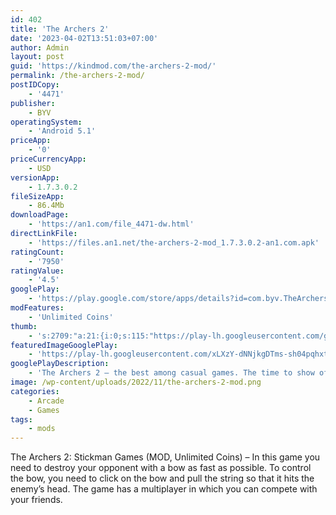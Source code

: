 ```yaml
---
id: 402
title: 'The Archers 2'
date: '2023-04-02T13:51:03+07:00'
author: Admin
layout: post
guid: 'https://kindmod.com/the-archers-2-mod/'
permalink: /the-archers-2-mod/
postIDCopy:
    - '4471'
publisher:
    - BYV
operatingSystem:
    - 'Android 5.1'
priceApp:
    - '0'
priceCurrencyApp:
    - USD
versionApp:
    - 1.7.3.0.2
fileSizeApp:
    - 86.4Mb
downloadPage:
    - 'https://an1.com/file_4471-dw.html'
directLinkFile:
    - 'https://files.an1.net/the-archers-2-mod_1.7.3.0.2-an1.com.apk'
ratingCount:
    - '7950'
ratingValue:
    - '4.5'
googlePlay:
    - 'https://play.google.com/store/apps/details?id=com.byv.TheArchers2'
modFeatures:
    - 'Unlimited Coins'
thumb:
    - 's:2709:"a:21:{i:0;s:115:"https://play-lh.googleusercontent.com/gWAgjTL493u9BFMMRkm32X3-2LZzz9ReDHl8Uxdwv-M2FCD7ssPEdkOsVdc3FSItx1E=w526-h296";i:1;s:115:"https://play-lh.googleusercontent.com/I6-NXDikdCRDbyBE9YkHkHgQZ-d4vB5-oO8aIZmVsAw1SqOEPF3vnXrvWypTx5PYeSw=w526-h296";i:2;s:116:"https://play-lh.googleusercontent.com/xjz6bWy3Y4qBmQO9pwBA0jCAFOMq20LY36eLXxKh8LJuwUj5AzsTUNE9jlH6xuKBlg7N=w526-h296";i:3;s:115:"https://play-lh.googleusercontent.com/GT5AKTXsPaWBA9Z2oVedsRqODfZ4jbjaqpW7aHVnOSjZuvt2cosYsp1xRiIHYGIIvG8=w526-h296";i:4;s:115:"https://play-lh.googleusercontent.com/TjYtS0K-tyoU90BWr8L88IPMD9lyWRHeoNQ5dE9X9LqyzyHvCp9BEnSHf39R59Tn63Y=w526-h296";i:5;s:114:"https://play-lh.googleusercontent.com/y2u5MiTPDuilZN1KbWvhWOtA7WfaupF2bPforXYUJSyKyAIAGSZeDIr5mEKBxFNWrg=w526-h296";i:6;s:115:"https://play-lh.googleusercontent.com/7rmSohFxesy7uGQV2YPaJADpf4QVjbZe93PMgseEM2DmwFZqwrEXvWuDNb6WZPQPjzw=w526-h296";i:7;s:115:"https://play-lh.googleusercontent.com/OEc3_dOSVr5sAHrI8KcFeaipdDEyQ8Qh6LF5m_IVKAjyuMtGNLXcLzG9N3yLagvEfaI=w526-h296";i:8;s:115:"https://play-lh.googleusercontent.com/hRWWnvOzxSIqgVcEftod_AcLVK1LK6P2SJU2l5HLi-OJudk89F0AihZ4PEefMYVHfrc=w526-h296";i:9;s:115:"https://play-lh.googleusercontent.com/Ei82jihX9q4Snd_aQaToTeiwFDaoJQhtL6zAwrDkJnOQ4d_czhPyqACXRLOmObFuLWU=w526-h296";i:10;s:115:"https://play-lh.googleusercontent.com/_33EebaWNBxJKrB0GZqXivG4TBWhyXAFB8pAYwNyfy8ekBre3ZFZ8rIMJXrK4N3uDs8=w526-h296";i:11;s:115:"https://play-lh.googleusercontent.com/my5yXdnR8ARVB-CxBvKTTlskc7b29VuHCXInfUBFb9I1355Wk9oApADR3oNh0vz0mXs=w526-h296";i:12;s:116:"https://play-lh.googleusercontent.com/Z0uep8V0lsfW5NlOv2i3-dzwCtvIQ8bWI5WaVv4ThyswPDiUvKTPmaDPExze6kK9n_Ga=w526-h296";i:13;s:116:"https://play-lh.googleusercontent.com/z0o-Mlb6NPLbFwjQ8MiIoYOGihsnSsbI8x8JqmT39R6hUj5FbfWeYa6MXk83Tnp9N3he=w526-h296";i:14;s:116:"https://play-lh.googleusercontent.com/s8ddqeb8d2y5dQZ77y1Zv3iYoybdz1-39WfABlDce45ic1Oo4yRAyzqQJPnmYgte91GL=w526-h296";i:15;s:116:"https://play-lh.googleusercontent.com/2u2M_SnS4lvg6x0lqP3wdvnGh6Jn7jBSP89lDv9t4f83gvfBkjBbunSLiFl5NjZDrID5=w526-h296";i:16;s:115:"https://play-lh.googleusercontent.com/YXyOiOWhCIotuN2EDMSzSX-sZlP4YRj9EFKD4xC9_kLUwVSdc495tmZ-e419fP8SLbY=w526-h296";i:17;s:115:"https://play-lh.googleusercontent.com/qJa0hIp55SmujSh6xrj4dnGywal54DlHKkkbH2usOCmtm2Ot4N5bHSkonIpLp4H9dpc=w526-h296";i:18;s:114:"https://play-lh.googleusercontent.com/qSeBO5b19p_83t31ONxkz-lfFQbxCW6d-zVvjmdbbXYVbPscunyufeJqKFfi-3nk0w=w526-h296";i:19;s:115:"https://play-lh.googleusercontent.com/LObYjfA3TMNbymSVWk-vHUNXqeh0NQkx5Q5yeHLX-VFgVKCi2sSdETj-oTfm9V9vrHQ=w526-h296";i:20;s:115:"https://play-lh.googleusercontent.com/KPnM30bawHxQNZ_H1hGZW9DzvtJ5XRVilnJjWQ7MNZZBuf_Eox6UaQe3RPfsfrqD_i0=w526-h296";}";'
featuredImageGooglePlay:
    - 'https://play-lh.googleusercontent.com/xLXzY-dNNjkgDTms-sh04pqhxt-h2wyOfrJyHFqTSWawTjIcgU6eCoxdDsw8A4r3ng'
googlePlayDescription:
    - 'The Archers 2 – the best among casual games. The time to show off your casual game skills has come! Play as the legendary stickman bow master. Defend your casual game hero and destroy stickman enemies with your bow until they destroy you. If you are a fan of archery games, then this casual game is definitely for you. Choose your hero from the list of stickman warriors and defend your honor in our casual game!Stickman battle can make a challenging casual game but have no fear! Your archer stickman has a large arsenal of different weapons: bows and arrows, spears, shurikens. Try out all the weapons and find your favorite one to triumph in every stickman war.  Shoot arrows, earn coins, equip the stickman with new armor, powerful spells and go to a battle to shoot down the opponents. Attack, but don''t forget about the defense in our casual game!.In this stickman fighting game you also get to explore new lands and face different enemies. Meeting a new enemy can be quite a challenge! Explore your idle stickman and casual game skills and find your opponents’ weaknesses with this fun and exciting casual game. Fight in Green Fields, challenge your enemies in Orcs Woods, practice your casual game defense skills in Lava Lands and much more!.'
image: /wp-content/uploads/2022/11/the-archers-2-mod.png
categories:
    - Arcade
    - Games
tags:
    - mods
---
```


The Archers 2: Stickman Games (MOD, Unlimited Coins) – In this game you need to destroy your opponent with a bow as fast as possible. To control the bow, you need to click on the bow and pull the string so that it hits the enemy’s head. The game has a multiplayer in which you can compete with your friends.